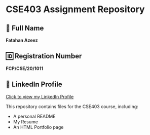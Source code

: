 # CSE403 Assignment Repository

## 👤 Full Name  
**Fatahan Azeez**

## 🆔 Registration Number  
**FCP/CSE/20/1011**

## 🔗 LinkedIn Profile  
[Click to view my LinkedIn Profile](linkedin.com/in/fatahan-azeez-215230268)  

This repository contains files for the CSE403 course, including:
- A personal README
- My Resume
- An HTML Portfolio page

